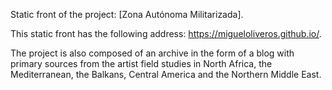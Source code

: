 Static front of the project: [Zona Autónoma Militarizada]. 

This static front has the following address: https://migueloliveros.github.io/.

The project is also composed of an archive in the form of a blog with primary sources from the artist field studies in North Africa, the Mediterranean, the Balkans, Central America and the Northern Middle East.
